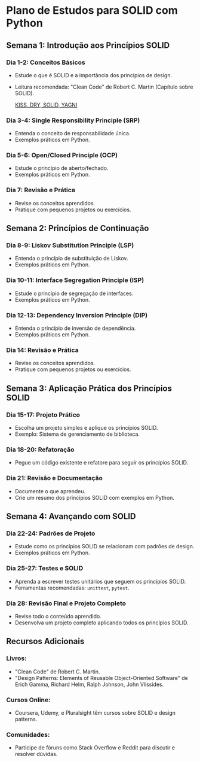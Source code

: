 # Plano de Estudos para SOLID com Python

## Semana 1: Introdução aos Princípios SOLID
### Dia 1-2: Conceitos Básicos
- Estude o que é SOLID e a importância dos princípios de design.
- Leitura recomendada: "Clean Code" de Robert C. Martin (Capítulo sobre SOLID).

    [KISS, DRY, SOLID, YAGNI](https://medium.com/@hlfdev/kiss-dry-solid-yagni-guia-simples-de-alguns-princ%C3%ADpios-de-clean-code-b3e4d9218c66)

### Dia 3-4: Single Responsibility Principle (SRP)
- Entenda o conceito de responsabilidade única.
- Exemplos práticos em Python.

### Dia 5-6: Open/Closed Principle (OCP)
- Estude o princípio de aberto/fechado.
- Exemplos práticos em Python.

### Dia 7: Revisão e Prática
- Revise os conceitos aprendidos.
- Pratique com pequenos projetos ou exercícios.

## Semana 2: Princípios de Continuação
### Dia 8-9: Liskov Substitution Principle (LSP)
- Entenda o princípio de substituição de Liskov.
- Exemplos práticos em Python.

### Dia 10-11: Interface Segregation Principle (ISP)
- Estude o princípio de segregação de interfaces.
- Exemplos práticos em Python.

### Dia 12-13: Dependency Inversion Principle (DIP)
- Entenda o princípio de inversão de dependência.
- Exemplos práticos em Python.

### Dia 14: Revisão e Prática
- Revise os conceitos aprendidos.
- Pratique com pequenos projetos ou exercícios.

## Semana 3: Aplicação Prática dos Princípios SOLID
### Dia 15-17: Projeto Prático
- Escolha um projeto simples e aplique os princípios SOLID.
- Exemplo: Sistema de gerenciamento de biblioteca.

### Dia 18-20: Refatoração
- Pegue um código existente e refatore para seguir os princípios SOLID.

### Dia 21: Revisão e Documentação
- Documente o que aprendeu.
- Crie um resumo dos princípios SOLID com exemplos em Python.

## Semana 4: Avançando com SOLID
### Dia 22-24: Padrões de Projeto
- Estude como os princípios SOLID se relacionam com padrões de design.
- Exemplos práticos em Python.

### Dia 25-27: Testes e SOLID
- Aprenda a escrever testes unitários que seguem os princípios SOLID.
- Ferramentas recomendadas: `unittest`, `pytest`.

### Dia 28: Revisão Final e Projeto Completo
- Revise todo o conteúdo aprendido.
- Desenvolva um projeto completo aplicando todos os princípios SOLID.

## Recursos Adicionais
### Livros:
- "Clean Code" de Robert C. Martin.
- "Design Patterns: Elements of Reusable Object-Oriented Software" de Erich Gamma, Richard Helm, Ralph Johnson, John Vlissides.

### Cursos Online:
- Coursera, Udemy, e Pluralsight têm cursos sobre SOLID e design patterns.

### Comunidades:
- Participe de fóruns como Stack Overflow e Reddit para discutir e resolver dúvidas.